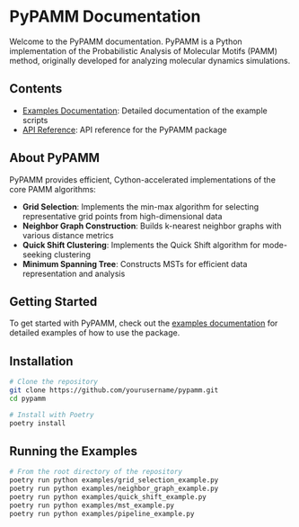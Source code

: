 # PyPAMM Documentation

Welcome to the PyPAMM documentation. PyPAMM is a Python implementation of the Probabilistic Analysis of Molecular Motifs (PAMM) method, originally developed for analyzing molecular dynamics simulations.

## Contents

- [Examples Documentation](examples.md): Detailed documentation of the example scripts
- [API Reference](api.md): API reference for the PyPAMM package

## About PyPAMM

PyPAMM provides efficient, Cython-accelerated implementations of the core PAMM algorithms:

- **Grid Selection**: Implements the min-max algorithm for selecting representative grid points from high-dimensional data
- **Neighbor Graph Construction**: Builds k-nearest neighbor graphs with various distance metrics
- **Quick Shift Clustering**: Implements the Quick Shift algorithm for mode-seeking clustering
- **Minimum Spanning Tree**: Constructs MSTs for efficient data representation and analysis

## Getting Started

To get started with PyPAMM, check out the [examples documentation](examples.md) for detailed examples of how to use the package.

## Installation

```bash
# Clone the repository
git clone https://github.com/yourusername/pypamm.git
cd pypamm

# Install with Poetry
poetry install
```

## Running the Examples

```bash
# From the root directory of the repository
poetry run python examples/grid_selection_example.py
poetry run python examples/neighbor_graph_example.py
poetry run python examples/quick_shift_example.py
poetry run python examples/mst_example.py
poetry run python examples/pipeline_example.py
```
